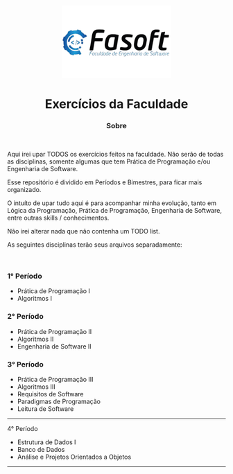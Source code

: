 <div align="center">
<img width="50%" src="https://github.com/Rhogger/Exercicios-da-Faculdade/blob/main/images/fasoft.png">
</div>
  
<h1 align="center">
Exercícios da Faculdade
</h1>


<h3 align="center">
Sobre
</h3>
<br>

Aqui irei upar TODOS os exercícios feitos na faculdade. Não serão de todas as disciplinas, somente algumas que tem Prática de Programação e/ou Engenharia de Software.

Esse repositório é dividido em Períodos e Bimestres, para ficar mais organizado.

O intuíto de upar tudo aqui é para acompanhar minha evolução, tanto em Lógica da Programação, Prática de Programação, Engenharia de Software, entre outras skills / conhecimentos.

Não irei alterar nada que não contenha um TODO list.

As seguintes disciplinas terão seus arquivos separadamente:

<br>

<h3>
1° Período
</h3>

- Prática de Programação I
- Algoritmos I

<h3>
2° Período
</h3>

- Prática de Programação II
- Algoritmos II
- Engenharia de Software II

<h3>
3° Período
</h3>

- Prática de Programação III
- Algoritmos III
- Requisitos de Software
- Paradigmas de Programação
- Leitura de Software

<hr>

4° Período
</h3>

- Estrutura de Dados I
- Banco de Dados
- Análise e Projetos Orientados a Objetos

<hr>
